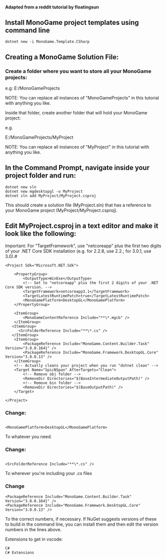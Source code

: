 #### Adapted from a reddit tutorial by floatingsun

## Install MonoGame project templates using command line

```
dotnet new -i MonoGame.Template.CSharp
```

## Creating a MonoGame Solution File:

### Create a folder where you want to store all your MonoGame projects:

e.g:
E:/MonoGameProjects


NOTE: You can replace all instances of "MonoGameProjects" in this tutorial with anything you like.

Inside that folder, create another folder that will hold your MonoGame project:

e.g.

E:/MonoGameProjects/MyProject


NOTE: You can replace all instances of "MyProject" in this tutorial with anything you like.

## In the Command Prompt, navigate inside your project folder and run:

```
dotnet new sln
dotnet new mgdesktopgl -o MyProject
dotnet sln add MyProject/MyProject.csproj
```

This should create a solution file (MyProject.sln) that has a reference to your MonoGame project (MyProject/MyProject.csproj).

## Edit MyProject.csproj in a text editor and make it look like the following:
Important: For "TargetFramework", use  "netcoreapp" plus the first two digits of your .NET Core SDK installation (e.g. for 2.2.8, use 2.2.; for 3.0.1, use 3.0).#


```
<Project Sdk="Microsoft.NET.Sdk">

    <PropertyGroup>
        <OutputType>WinExe</OutputType>
        <!-- Set to "netcoreapp" plus the first 2 digits of your .NET Core SDK version. -->
        <TargetFramework>netcoreapp3.1</TargetFramework>
        <TargetLatestRuntimePatch>true</TargetLatestRuntimePatch>
        <MonoGamePlatform>DesktopGL</MonoGamePlatform>
    </PropertyGroup>

    <ItemGroup>
        <MonoGameContentReference Include="**\*.mgcb" />
    </ItemGroup>
   <ItemGroup>
      <SrcFolderReference Include="**\*.cs" />
   </ItemGroup>
    <ItemGroup>
        <PackageReference Include="MonoGame.Content.Builder.Task" Version="3.8.0.1641" />
        <PackageReference Include="MonoGame.Framework.DesktopGL.Core" Version="3.8.0.13" />
    </ItemGroup>
    <!-- Actually cleans your project when you run "dotnet clean" -->
    <Target Name="SpicNSpan" AfterTargets="Clean">
        <!-- Remove obj folder -->
        <RemoveDir Directories="$(BaseIntermediateOutputPath)" />
        <!-- Remove bin folder -->
        <RemoveDir Directories="$(BaseOutputPath)" />
    </Target>

</Project>
```
### Change:

```

<MonoGamePlatform>DesktopGL</MonoGamePlatform>

```



To whatever you need.



### Change: 

```

<SrcFolderReference Include="**\*.cs" />

```



To wherever you're including your .cs files

### Change
```
<PackageReference Include="MonoGame.Content.Builder.Task" Version="3.8.0.1641" />
<PackageReference Include="MonoGame.Framework.DesktopGL.Core" Version="3.8.0.13" />
```

To the correct numbers, if necessary. If NuGet suggests versions of these to build in the command line, you can install them and then edit the version numbers in the lines above.

Extensions to get in vscode:
```
C#
C# Extensions
```
